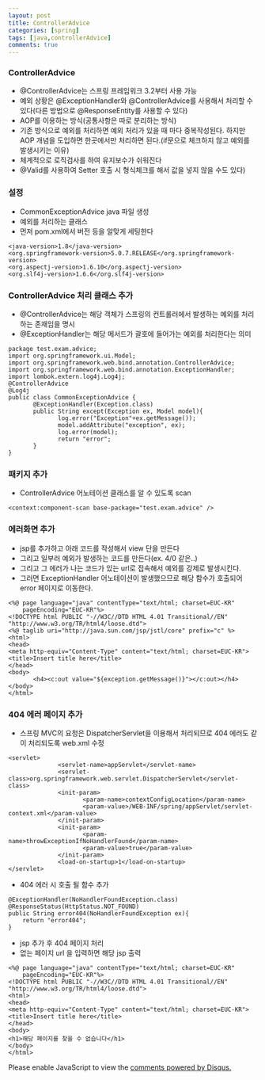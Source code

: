 ```yaml
---
layout: post
title: ControllerAdvice
categories: [spring]
tags: [java,controllerAdvice]
comments: true
---
```


### ControllerAdvice
- @ControllerAdvice는 스프링 프레임워크 3.2부터 사용 가능
- 예외 상황은 @ExceptionHandler와 @ControllerAdvice를 사용해서 처리할 수 있다(다른 방법으로 @ResponseEntity를 사용할 수 있다)
- AOP를 이용하는 방식(공통사항은 따로 분리하는 방식)
- 기존 방식으로 예외를 처리하면 예외 처리가 있을 때 마다 중복작성된다. 하지만 AOP 개념을 도입하면 한곳에서만 처리하면 된다.(if문으로 체크하지 않고 예외를 발생시키는 이유)
- 체계적으로 로직검사를 하여 유지보수가 쉬워진다
- @Valid를 사용하여 Setter 호출 시 형식체크를 해서 값을 넣지 않을 수도 있다)

### 설정
- CommonExceptionAdvice java 파일 생성
- 예외를 처리하는 클래스
- 먼저 pom.xml에서 버전 등을 알맞게 세팅한다

~~~
<java-version>1.8</java-version>
<org.springframework-version>5.0.7.RELEASE</org.springframework-version>
<org.aspectj-version>1.6.10</org.aspectj-version>
<org.slf4j-version>1.6.6</org.slf4j-version>
~~~
### ControllerAdvice 처리 클래스 추가

- @ControllerAdvice는 해당 객체가 스프링의 컨트롤러에서 발생하는 예외를 처리하는 존재임을 명시
- @ExceptionHandler는 해당 메서드가 괄호에 들어가는 예외를 처리한다는 의미

~~~
package test.exam.advice;
import org.springframework.ui.Model;
import org.springframework.web.bind.annotation.ControllerAdvice;
import org.springframework.web.bind.annotation.ExceptionHandler;
import lombok.extern.log4j.Log4j;
@ControllerAdvice
@Log4j
public class CommonExceptionAdvice {
       @ExceptionHandler(Exception.class)
       public String except(Exception ex, Model model){
              log.error("Exception"+ex.getMessage());
              model.addAttribute("exception", ex);
              log.error(model);
              return "error";
       }
}
~~~

### 패키지 추가
- ControllerAdvice 어노테이션 클래스를 알 수 있도록 scan

~~~
<context:component-scan base-package="test.exam.advice" /> 
~~~

### 에러화면 추가
- jsp를 추가하고 아래 코드를 작성해서 view 단을 만든다
- 그리고 일부러 예외가 발생하는 코드를 만든다(ex. 4/0 같은..)
- 그리고 그 에러가 나는 코드가 있는 url로 접속해서 예외를 강제로 발생시킨다.
- 그러면 ExceptionHandler 어노테이션이 발생했으므로 해당 함수가 호출되어 error 페이지로 이동한다.

~~~
<%@ page language="java" contentType="text/html; charset=EUC-KR"
    pageEncoding="EUC-KR"%>
<!DOCTYPE html PUBLIC "-//W3C//DTD HTML 4.01 Transitional//EN"  "http://www.w3.org/TR/html4/loose.dtd">
<%@ taglib uri="http://java.sun.com/jsp/jstl/core" prefix="c" %>
<html>
<head>
<meta http-equiv="Content-Type" content="text/html; charset=EUC-KR">
<title>Insert title here</title>
</head>
<body>
       <h4><c:out value="${exception.getMessage()}"></c:out></h4>
</body>
</html>
~~~

### 404 에러 페이지 추가
- 스프링 MVC의 요청은 DispatcherServlet을 이용해서 처리되므로 404 에러도 같이 처리되도록 web.xml 수정

~~~
<servlet>
              <servlet-name>appServlet</servlet-name>
              <servlet-class>org.springframework.web.servlet.DispatcherServlet</servlet-class>
              <init-param>
                     <param-name>contextConfigLocation</param-name>
                     <param-value>/WEB-INF/spring/appServlet/servlet-context.xml</param-value>
              </init-param>
              <init-param>
                     <param-name>throwExceptionIfNoHandlerFound</param-name>
                     <param-value>true</param-value>
              </init-param>
              <load-on-startup>1</load-on-startup>
</servlet>
~~~
- 404 에러 시 호출 될 함수 추가

~~~
@ExceptionHandler(NoHandlerFoundException.class)
@ResponseStatus(HttpStatus.NOT_FOUND)
public String error404(NoHandlerFoundException ex){
    return "error404";
}
~~~

- jsp 추가 후 404 페이지 처리
- 없는 페이지 url 을 입력하면 해당 jsp 출력

~~~
<%@ page language="java" contentType="text/html; charset=EUC-KR"
    pageEncoding="EUC-KR"%>
<!DOCTYPE html PUBLIC "-//W3C//DTD HTML 4.01 Transitional//EN"  "http://www.w3.org/TR/html4/loose.dtd">
<html>
<head>
<meta http-equiv="Content-Type" content="text/html; charset=EUC-KR">
<title>Insert title here</title>
</head>
<body>
<h1>해당 페이지를 찾을 수 없습니다</h1>
</body>
</html>
~~~

<div id="disqus_thread"></div>
<script>

/**
*  RECOMMENDED CONFIGURATION VARIA*BLES: EDIT AND UNCOMMENT THE SECTION BELOW TO INSERT DYNAMIC VALUES FROM YOUR PLATFORM OR CMS.
*  LEARN WHY DEFINING THESE VARIABLES IS IMPORTANT: https://disqus.com/admin/universalcode/#configuration-variables*/
/*
var disqus_config = function () {
this.page.url = PAGE_URL;  // Replace PAGE_URL with your page's canonical URL variable
this.page.identifier = PAGE_IDENTIFIER; // Replace PAGE_IDENTIFIER with your page's unique identifier variable
};
*/
(function() { // DON'T EDIT BELOW THIS LINE
var d = document, s = d.createElement('script');
s.src = 'https://parkwonhui.disqus.com/embed.js';
s.setAttribute('data-timestamp', +new Date());
(d.head || d.body).appendChild(s);
})();
</script>
<noscript>Please enable JavaScript to view the <a href="https://disqus.com/?ref_noscript">comments powered by Disqus.</a></noscript>